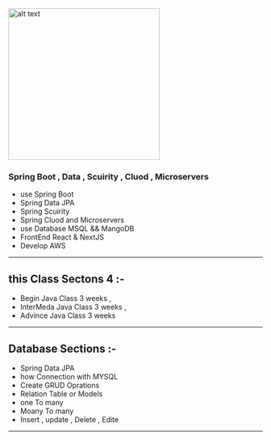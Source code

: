<img alt="alt text" height="300" src="https://www.guru99.com/images/1/081319_1354_JavaSpringT1.png" width="300"/>

### Spring Boot , Data , Scuirity , Cluod , Microservers  

* use Spring Boot 
* Spring Data JPA 
* Spring Scuirity 
* Spring Cluod  and Microservers 
* use Database MSQL  && MangoDB 
* FrontEnd  React & NextJS 
* Develop AWS 


-------------------------

## this Class  Sectons  4 :- 
* Begin Java Class  3 weeks , 
* InterMeda  Java Class 3 weeks , 
* Advince  Java Class 3 weeks 
------------------------------
## Database Sections :- 
* Spring Data JPA 
* how Connection with MYSQL 
* Create GRUD Oprations 
* Relation Table or Models 
* one To many 
* Moany To many 
* Insert , update , Delete , Edite 
------------------------------
